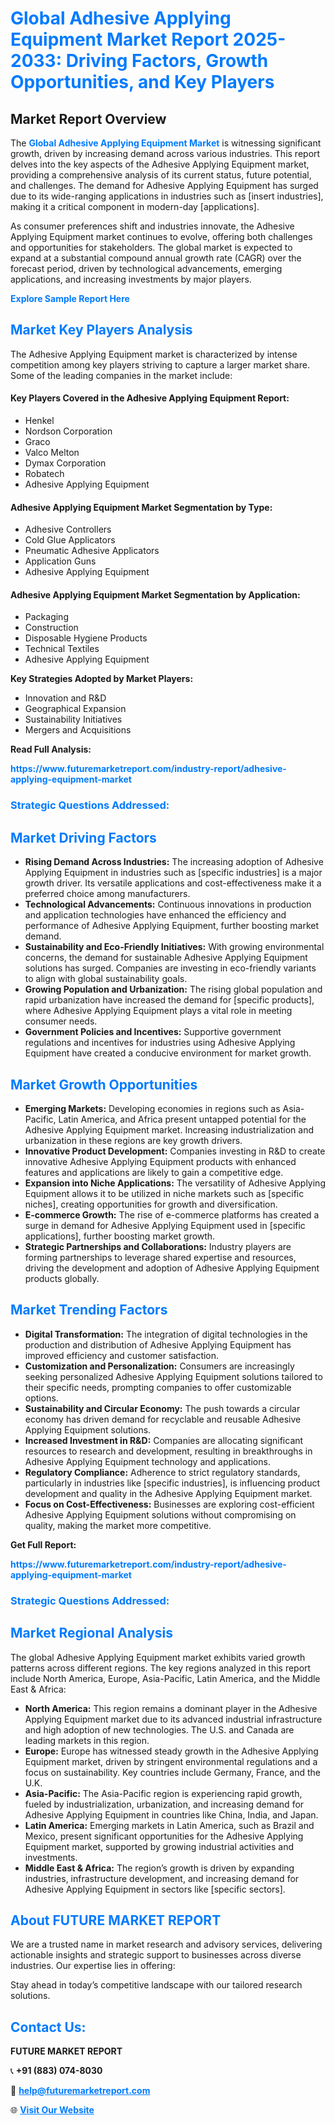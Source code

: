 <h1 style="color: #007BFF;">Global Adhesive Applying Equipment Market Report 2025-2033: Driving Factors, Growth Opportunities, and Key Players</h1>

<section id="overview">
<h2>Market Report Overview</h2>
<p>The <a href="https://www.futuremarketreport.com/industry-report/adhesive-applying-equipment-market" style="color: #007BFF; text-decoration: none;"><strong>Global Adhesive Applying Equipment Market</strong></a> is witnessing significant growth, driven by increasing demand across various industries. This report delves into the key aspects of the Adhesive Applying Equipment market, providing a comprehensive analysis of its current status, future potential, and challenges. The demand for Adhesive Applying Equipment has surged due to its wide-ranging applications in industries such as [insert industries], making it a critical component in modern-day [applications].</p>
<p>As consumer preferences shift and industries innovate, the Adhesive Applying Equipment market continues to evolve, offering both challenges and opportunities for stakeholders. The global market is expected to expand at a substantial compound annual growth rate (CAGR) over the forecast period, driven by technological advancements, emerging applications, and increasing investments by major players.</p>
</section>

<section id="overview">
<p><a href="https://www.futuremarketreport.com/request-sample/reportId=98514" style="color: #007BFF; text-decoration: none;"><strong>Explore Sample Report Here</strong></a></p>
</section>

<section id="key-players">
<h2 style="color: #007BFF;">Market Key Players Analysis</h2>
<p>The Adhesive Applying Equipment market is characterized by intense competition among key players striving to capture a larger market share. Some of the leading companies in the market include:</p>
<h4>Key Players Covered in the Adhesive Applying Equipment Report:</h4>
<ul><li>Henkel</li><li>Nordson Corporation</li><li>Graco</li><li>Valco Melton</li><li>Dymax Corporation</li><li>Robatech</li><li>Adhesive Applying Equipment</li></ul>
<h4>Adhesive Applying Equipment Market Segmentation by Type:</h4>
<ul><li>Adhesive Controllers</li><li>Cold Glue Applicators</li><li>Pneumatic Adhesive Applicators</li><li>Application Guns</li><li>Adhesive Applying Equipment</li></ul>

<h4>Adhesive Applying Equipment Market Segmentation by Application:</h4>
<ul><li>Packaging</li><li>Construction</li><li>Disposable Hygiene Products</li><li>Technical Textiles</li><li>Adhesive Applying Equipment</li></ul>
<p><strong>Key Strategies Adopted by Market Players:</strong></p>
<ul>
<li>Innovation and R&D</li>
<li>Geographical Expansion</li>
<li>Sustainability Initiatives</li>
<li>Mergers and Acquisitions</li>
</ul>
</section>

<section>
<p><strong>Read Full Analysis: </strong></p><a href="https://www.futuremarketreport.com/industry-report/adhesive-applying-equipment-market" style="color: #007BFF; text-decoration: none;"><strong>https://www.futuremarketreport.com/industry-report/adhesive-applying-equipment-market</strong></a>
<h3 style="color: #007BFF;">Strategic Questions Addressed:</h3>
</section>

<section id="driving-factors">
<h2 style="color: #007BFF;">Market Driving Factors</h2>
<ul>
<li><strong>Rising Demand Across Industries:</strong> The increasing adoption of Adhesive Applying Equipment in industries such as [specific industries] is a major growth driver. Its versatile applications and cost-effectiveness make it a preferred choice among manufacturers.</li>
<li><strong>Technological Advancements:</strong> Continuous innovations in production and application technologies have enhanced the efficiency and performance of Adhesive Applying Equipment, further boosting market demand.</li>
<li><strong>Sustainability and Eco-Friendly Initiatives:</strong> With growing environmental concerns, the demand for sustainable Adhesive Applying Equipment solutions has surged. Companies are investing in eco-friendly variants to align with global sustainability goals.</li>
<li><strong>Growing Population and Urbanization:</strong> The rising global population and rapid urbanization have increased the demand for [specific products], where Adhesive Applying Equipment plays a vital role in meeting consumer needs.</li>
<li><strong>Government Policies and Incentives:</strong> Supportive government regulations and incentives for industries using Adhesive Applying Equipment have created a conducive environment for market growth.</li>
</ul>
</section>

<section id="growth-opportunities">
<h2 style="color: #007BFF;">Market Growth Opportunities</h2>
<ul>
<li><strong>Emerging Markets:</strong> Developing economies in regions such as Asia-Pacific, Latin America, and Africa present untapped potential for the Adhesive Applying Equipment market. Increasing industrialization and urbanization in these regions are key growth drivers.</li>
<li><strong>Innovative Product Development:</strong> Companies investing in R&D to create innovative Adhesive Applying Equipment products with enhanced features and applications are likely to gain a competitive edge.</li>
<li><strong>Expansion into Niche Applications:</strong> The versatility of Adhesive Applying Equipment allows it to be utilized in niche markets such as [specific niches], creating opportunities for growth and diversification.</li>
<li><strong>E-commerce Growth:</strong> The rise of e-commerce platforms has created a surge in demand for Adhesive Applying Equipment used in [specific applications], further boosting market growth.</li>
<li><strong>Strategic Partnerships and Collaborations:</strong> Industry players are forming partnerships to leverage shared expertise and resources, driving the development and adoption of Adhesive Applying Equipment products globally.</li>
</ul>
</section>

<section id="trending-factors">
<h2 style="color: #007BFF;">Market Trending Factors</h2>
<ul>
<li><strong>Digital Transformation:</strong> The integration of digital technologies in the production and distribution of Adhesive Applying Equipment has improved efficiency and customer satisfaction.</li>
<li><strong>Customization and Personalization:</strong> Consumers are increasingly seeking personalized Adhesive Applying Equipment solutions tailored to their specific needs, prompting companies to offer customizable options.</li>
<li><strong>Sustainability and Circular Economy:</strong> The push towards a circular economy has driven demand for recyclable and reusable Adhesive Applying Equipment solutions.</li>
<li><strong>Increased Investment in R&D:</strong> Companies are allocating significant resources to research and development, resulting in breakthroughs in Adhesive Applying Equipment technology and applications.</li>
<li><strong>Regulatory Compliance:</strong> Adherence to strict regulatory standards, particularly in industries like [specific industries], is influencing product development and quality in the Adhesive Applying Equipment market.</li>
<li><strong>Focus on Cost-Effectiveness:</strong> Businesses are exploring cost-efficient Adhesive Applying Equipment solutions without compromising on quality, making the market more competitive.</li>
</ul>
</section>

<section>
<p><strong>Get Full Report: </strong></p><a href="https://www.futuremarketreport.com/industry-report/adhesive-applying-equipment-market" style="color: #007BFF; text-decoration: none;"><strong>https://www.futuremarketreport.com/industry-report/adhesive-applying-equipment-market</strong></a>
<h3 style="color: #007BFF;">Strategic Questions Addressed:</h3>
</section>


<section id="regional-analysis">
<h2 style="color: #007BFF;">Market Regional Analysis</h2>
<p>The global Adhesive Applying Equipment market exhibits varied growth patterns across different regions. The key regions analyzed in this report include North America, Europe, Asia-Pacific, Latin America, and the Middle East & Africa:</p>
<ul>
<li><strong>North America:</strong> This region remains a dominant player in the Adhesive Applying Equipment market due to its advanced industrial infrastructure and high adoption of new technologies. The U.S. and Canada are leading markets in this region.</li>
<li><strong>Europe:</strong> Europe has witnessed steady growth in the Adhesive Applying Equipment market, driven by stringent environmental regulations and a focus on sustainability. Key countries include Germany, France, and the U.K.</li>
<li><strong>Asia-Pacific:</strong> The Asia-Pacific region is experiencing rapid growth, fueled by industrialization, urbanization, and increasing demand for Adhesive Applying Equipment in countries like China, India, and Japan.</li>
<li><strong>Latin America:</strong> Emerging markets in Latin America, such as Brazil and Mexico, present significant opportunities for the Adhesive Applying Equipment market, supported by growing industrial activities and investments.</li>
<li><strong>Middle East & Africa:</strong> The region’s growth is driven by expanding industries, infrastructure development, and increasing demand for Adhesive Applying Equipment in sectors like [specific sectors].</li>
</ul>
</section>

<footer>
<h2 style="color: #007BFF;">About FUTURE MARKET REPORT</h2>
<p>We are a trusted name in market research and advisory services, delivering actionable insights and strategic support to businesses across diverse industries. Our expertise lies in offering:</p>

<p>Stay ahead in today’s competitive landscape with our tailored research solutions.</p>

<h2 style="color: #007BFF;">Contact Us:</h2>
<p><strong>FUTURE MARKET REPORT</strong></p>
<p>📞 <strong>+91 (883) 074-8030</strong></p>
<p>📧 <strong><a href="mailto:help@futuremarketreport.com" style="color: #007BFF;">help@futuremarketreport.com</a></strong></p>
<p>🌐 <strong><a href="https://www.futuremarketreport.com/" style="color: #007BFF;">Visit Our Website</a></strong></p>
</footer>